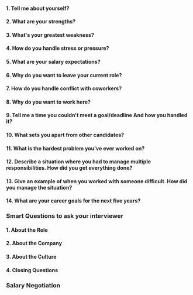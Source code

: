 #### 1. Tell me about yourself?

#### 2. What are your strengths?

#### 3. What's your greatest weakness?

#### 4. How do you handle stress or pressure?

#### 5. What are your salary expectations?

#### 6. Why do you want to leave your current role?

#### 7. How do you handle conflict with coworkers?

#### 8. Why do you want to work here?

#### 9. Tell me a time you couldn't meet a goal/deadline And how you handled it?

#### 10. What sets you apart from other candidates?

#### 11. What is the hardest problem you've ever worked on?

#### 12. Describe a situation where you had to manage multiple responsibilities. How did you get everything done?

#### 13. Give an example of when you worked with someone difficult. How did you manage the situation?

#### 14. What are your career goals for the next five years?

### Smart Questions to ask your interviewer

#### 1. About the Role

#### 2. About the Company

#### 3. About the Culture

#### 4. Closing Questions

### Salary Negotiation
